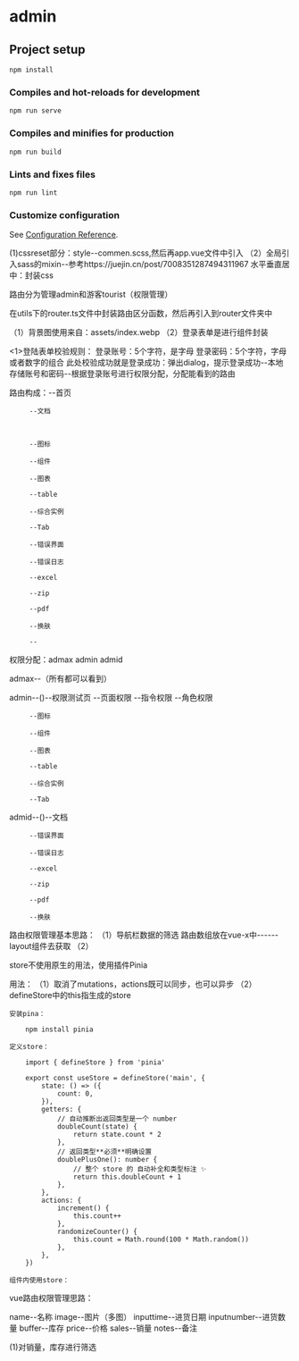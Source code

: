 # admin

## Project setup
```
npm install
```

### Compiles and hot-reloads for development
```
npm run serve
```

### Compiles and minifies for production
```
npm run build
```

### Lints and fixes files
```
npm run lint
```

### Customize configuration
See [Configuration Reference](https://cli.vuejs.org/config/).

<!-- 箭头函数return问题 -->

<!-- css部分 -->
(1)cssreset部分：style--commen.scss,然后再app.vue文件中引入
（2）全局引入sass的mixin--参考https://juejin.cn/post/7008351287494311967
    水平垂直居中：封装css


<!-- 路由部分 -->
路由分为管理admin和游客tourist（权限管理）

在utils下的router.ts文件中封装路由区分函数，然后再引入到router文件夹中

<!-- 登录部分 -->
（1）背景图使用来自：assets/index.webp
（2）登录表单是进行组件封装

<1>登陆表单校验规则：
    登录账号：5个字符，是字母
    登录密码：5个字符，字母或者数字的组合
此处校验成功就是登录成功：弹出dialog，提示登录成功--本地存储账号和密码--根据登录账号进行权限分配，分配能看到的路由

路由构成：--首页 

         --文档

         

         --图标

         --组件
         
         --图表

         --table

         --综合实例

         --Tab

         --错误界面

         --错误日志

         --excel

         --zip

         --pdf

         --换肤

         --

权限分配：admax admin admid

admax--（所有都可以看到）

admin--()--权限测试页
            --页面权限
            --指令权限
            --角色权限

         --图标

         --组件
         
         --图表

         --table

         --综合实例

         --Tab

admid--()--文档

         --错误界面

         --错误日志

         --excel

         --zip

         --pdf

         --换肤


路由权限管理基本思路：
（1）导航栏数据的筛选
    路由数组放在vue-x中------layout组件去获取
（2）


store不使用原生的用法，使用插件Pinia

用法：
    （1）取消了mutations，actions既可以同步，也可以异步
    （2）defineStore中的this指生成的store

    安装pina：

        npm install pinia

    定义store：

        import { defineStore } from 'pinia'

        export const useStore = defineStore('main', {
            state: () => ({
                count: 0,
            }),
            getters: {
                // 自动推断出返回类型是一个 number
                doubleCount(state) {
                    return state.count * 2
                },
                // 返回类型**必须**明确设置
                doublePlusOne(): number {
                    // 整个 store 的 自动补全和类型标注 ✨
                    return this.doubleCount + 1
                },
            },
            actions: {
                increment() {
                    this.count++
                },
                randomizeCounter() {
                    this.count = Math.round(100 * Math.random())
                },
            },
        })

    组件内使用store：

vue路由权限管理思路：




<!-- 表格数据格式确定字段 -->
name--名称
image--图片（多图）
inputtime--进货日期
inputnumber--进货数量
buffer--库存
price--价格
sales--销量
notes--备注

<!-- 筛选 -->
(1)对销量，库存进行筛选
<!-- 批量新增/上传图片 -->
<!-- 删 -->
<!-- 改 -->
<!-- 查 -->
